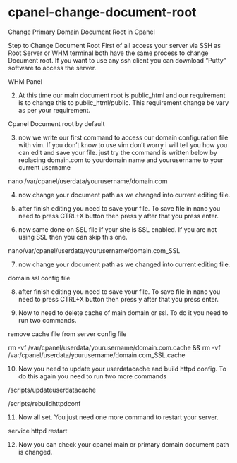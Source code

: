 # cpanel-change-document-root
Change Primary Domain Document Root in Cpanel


Step to Change Document Root
First of all access your server via SSH as Root Server or WHM terminal both have the same process to change Document root. If you want to use any ssh client you can download “Putty” software to access the server.

WHM Panel

2. At this time our main document root is public_html and our requirement is to change this to public_html/public. This requirement change be vary as per your requirement.


Cpanel Document root by default

3. now we write our first command to access our domain configuration file with vim. If you don’t know to use vim don’t worry i will tell you how you can edit and save your file. just try the command is written below by replacing domain.com to yourdomain name and yourusername to your current username

nano /var/cpanel/userdata/yourusername/domain.com

4. now change your document path as we changed into current editing file.

5. after finish editing you need to save your file.  To save file in nano you need to press CTRL+X button then press y after that you press enter.

6. now same done on SSL file if your site is SSL enabled. If you are not using SSL then you can skip this one.

nano/var/cpanel/userdata/yourusername/domain.com_SSL

7. now change your document path as we changed into current editing file.


domain ssl config file

8. after finish editing you need to save your file. To save file in nano you need to press CTRL+X button then press y after that you press enter.

9. Now to need to delete cache of main domain or ssl. To do it you need to run two commands.


remove cache file from server config file

rm -vf /var/cpanel/userdata/yourusername/domain.com.cache
&&
rm -vf /var/cpanel/userdata/yourusername/domain.com_SSL.cache

10. Now you need to update your userdatacache and build httpd config. To do this again you need to run two more commands

/scripts/updateuserdatacache

/scripts/rebuildhttpdconf


11. Now all set. You just need one more command to restart your server.

service httpd restart

12. Now you can check your cpanel main or primary domain document path is changed.

